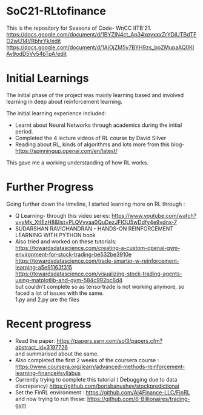 # SoC21-RLtofinance
This is the repository for Seasons of Code- WnCC IITB'21.
https://docs.google.com/document/d/1BYZIN4ct_Ap34xpvxxxZrYDiUTBdTFO2wU14VRbhrYk/edit
https://docs.google.com/document/d/1AiOjZM5y7BYH9zs_boZMupaAQ0KlAv9odD5Vv54bTpA/edit


# Initial Learnings
The initial phase of the project was mainly learning based and involved learning in deep about reinforcement learning.


The initial learning experience included:


- Learnt about Neural Networks through academics during the initial period.   
- Completed the 4 lecture videos of RL course by David Silver    
- Reading about RL, kinds of algorithms and lots more from this blog- https://spinningup.openai.com/en/latest/  


This gave me a working understanding of how RL works.

# Further Progress
Going further down the timeline, I started learning more on RL through :
- Q Learning- through this video series: https://www.youtube.com/watch?v=yMk_XtIEzH8&list=PLQVvvaa0QuDezJFIOU5wDdfy4e9vdnx-7
- SUDARSHAN RAVICHANDRAN - HANDS-ON REINFORCEMENT LEARNING WITH PYTHON book
- Also tried and worked on these tutorials:  
https://towardsdatascience.com/creating-a-custom-openai-gym-environment-for-stock-trading-be532be3910e  
https://towardsdatascience.com/trade-smarter-w-reinforcement-learning-a5e91163f315   
https://towardsdatascience.com/visualizing-stock-trading-agents-using-matplotlib-and-gym-584c992bc6d4  
but couldn't complete so as tensortrade is not working anymore, so faced a lot of issues with the same.   
1.py and 2.py are the files 


# Recent progress
- Read the paper: 
https://papers.ssrn.com/sol3/papers.cfm?abstract_id=3197726   
and summarised about the same.
- Also completed the first 2 weeks of the coursera course :
https://www.coursera.org/learn/advanced-methods-reinforcement-learning-finance#syllabus  
- Currently trying to complete this tutorial ( Debugging due to data discrepancy) 
https://github.com/borisbanushev/stockpredictionai 
- Set the FinRL environment :
https://github.com/AI4Finance-LLC/FinRL and now trying to run these: https://github.com/6-Billionaires/trading-gym


